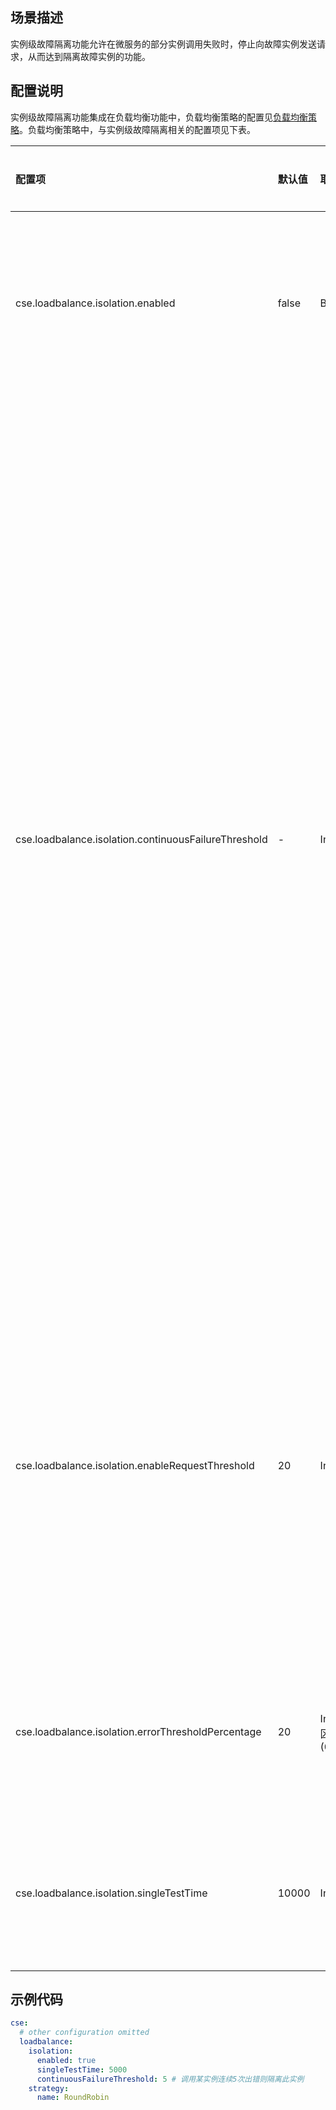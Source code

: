 ## 场景描述

实例级故障隔离功能允许在微服务的部分实例调用失败时，停止向故障实例发送请求，从而达到隔离故障实例的功能。

## 配置说明

实例级故障隔离功能集成在负载均衡功能中，负载均衡策略的配置见[负载均衡策略](/build-provider/configuration/lb-strategy.md)。负载均衡策略中，与实例级故障隔离相关的配置项见下表。

| 配置项 | 默认值 | 取值范围 | 是否必选 | 含义 | 注意 |
| :--- | :--- | :--- | :--- | :--- | :--- |
| cse.loadbalance.isolation.enabled | false | Boolean | 否 | 是否开启故障实例隔离功能 | - |
| cse.loadbalance.isolation.continuousFailureThreshold | - | Integer | 否 | 当请求实例连续出错达到此阈值时触发实例隔离 | 若配置了此项则覆盖实例故障百分比的配置，否则按照实例故障百分比触发隔离。<br/>由于按请求错误率触发实例隔离在请求次数较多时不易触发也不易恢复，因此建议使用此配置项代替实例故障百分比配置。<br/>请求实例成功时会将连续错误次数请零以保证实例快速恢复。 |
| cse.loadbalance.isolation.enableRequestThreshold | 20 | Integer | 否 | 当实例的调用总次数达到该值时开始进入隔离逻辑门槛 | - |
| cse.loadbalance.isolation.errorThresholdPercentage | 20 | Integer，区间为\(0,100\] | 否 | 实例故障隔离错误百分比 | - |
| cse.loadbalance.isolation.singleTestTime | 10000 | Integer | 否 | 故障实例单点测试时间 | - |

## 示例代码

```yaml
cse:
  # other configuration omitted
  loadbalance:
    isolation:
      enabled: true
      singleTestTime: 5000
      continuousFailureThreshold: 5 # 调用某实例连续5次出错则隔离此实例
    strategy:
      name: RoundRobin
```
